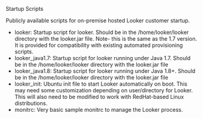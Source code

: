 Startup Scripts

Publicly available scripts for on-premise hosted Looker customer startup.

* looker: Startup script for looker.  Should be in the /home/looker/looker directory with the looker.jar file.  Note- this is the same as the 1.7 version.  It is provided for compatibility with existing automated provisioning scripts.
* looker_java1.7: Startup script for looker running under Java 1.7.  Should be in the /home/looker/looker directory with the looker.jar file
* looker_java1.8: Startup script for looker running under Java 1.8+.  Should be in the /home/looker/looker directory with the looker.jar file
* looker_init: Ubuntu init file to start Looker automatically on boot.  This may need some customization depending on user/directory for Looker.  This will also need to be modified to work with RedHat-based Linux distributions.
* monitrc: Very basic sample monitrc to manage the Looker process. 
